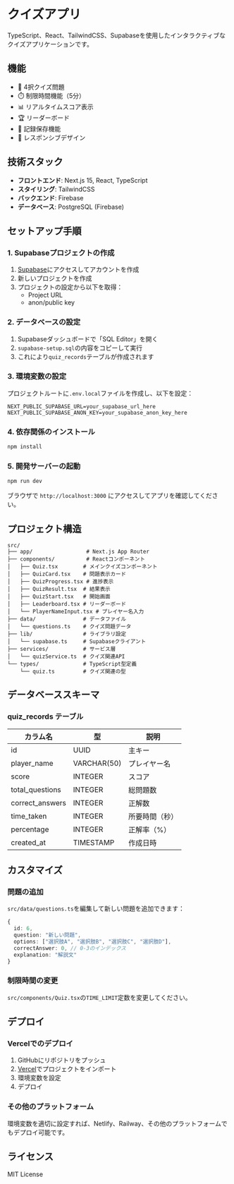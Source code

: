 # クイズアプリ

TypeScript、React、TailwindCSS、Supabaseを使用したインタラクティブなクイズアプリケーションです。

## 機能

- 🎯 4択クイズ問題
- ⏱️ 制限時間機能（5分）
- 📊 リアルタイムスコア表示
- 🏆 リーダーボード
- 💾 記録保存機能
- 📱 レスポンシブデザイン

## 技術スタック

- **フロントエンド**: Next.js 15, React, TypeScript
- **スタイリング**: TailwindCSS
- **バックエンド**: Firebase
- **データベース**: PostgreSQL (Firebase)

## セットアップ手順

### 1. Supabaseプロジェクトの作成

1. [Supabase](https://supabase.com)にアクセスしてアカウントを作成
2. 新しいプロジェクトを作成
3. プロジェクトの設定から以下を取得：
   - Project URL
   - anon/public key

### 2. データベースの設定

1. Supabaseダッシュボードで「SQL Editor」を開く
2. `supabase-setup.sql`の内容をコピーして実行
3. これにより`quiz_records`テーブルが作成されます

### 3. 環境変数の設定

プロジェクトルートに`.env.local`ファイルを作成し、以下を設定：

```env
NEXT_PUBLIC_SUPABASE_URL=your_supabase_url_here
NEXT_PUBLIC_SUPABASE_ANON_KEY=your_supabase_anon_key_here
```

### 4. 依存関係のインストール

```bash
npm install
```

### 5. 開発サーバーの起動

```bash
npm run dev
```

ブラウザで `http://localhost:3000` にアクセスしてアプリを確認してください。

## プロジェクト構造

```
src/
├── app/                 # Next.js App Router
├── components/          # Reactコンポーネント
│   ├── Quiz.tsx        # メインクイズコンポーネント
│   ├── QuizCard.tsx    # 問題表示カード
│   ├── QuizProgress.tsx # 進捗表示
│   ├── QuizResult.tsx  # 結果表示
│   ├── QuizStart.tsx   # 開始画面
│   ├── Leaderboard.tsx # リーダーボード
│   └── PlayerNameInput.tsx # プレイヤー名入力
├── data/               # データファイル
│   └── questions.ts    # クイズ問題データ
├── lib/                # ライブラリ設定
│   └── supabase.ts     # Supabaseクライアント
├── services/           # サービス層
│   └── quizService.ts  # クイズ関連API
└── types/              # TypeScript型定義
    └── quiz.ts         # クイズ関連の型
```

## データベーススキーマ

### quiz_records テーブル

| カラム名 | 型 | 説明 |
|---------|----|----|
| id | UUID | 主キー |
| player_name | VARCHAR(50) | プレイヤー名 |
| score | INTEGER | スコア |
| total_questions | INTEGER | 総問題数 |
| correct_answers | INTEGER | 正解数 |
| time_taken | INTEGER | 所要時間（秒） |
| percentage | INTEGER | 正解率（%） |
| created_at | TIMESTAMP | 作成日時 |

## カスタマイズ

### 問題の追加

`src/data/questions.ts`を編集して新しい問題を追加できます：

```typescript
{
  id: 6,
  question: "新しい問題",
  options: ["選択肢A", "選択肢B", "選択肢C", "選択肢D"],
  correctAnswer: 0, // 0-3のインデックス
  explanation: "解説文"
}
```

### 制限時間の変更

`src/components/Quiz.tsx`の`TIME_LIMIT`定数を変更してください。

## デプロイ

### Vercelでのデプロイ

1. GitHubにリポジトリをプッシュ
2. [Vercel](https://vercel.com)でプロジェクトをインポート
3. 環境変数を設定
4. デプロイ

### その他のプラットフォーム

環境変数を適切に設定すれば、Netlify、Railway、その他のプラットフォームでもデプロイ可能です。

## ライセンス

MIT License
